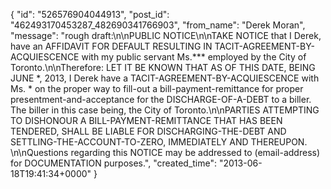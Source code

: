  {
   "id": "526576904044913",
   "post_id": "462493170453287_482690341766903",
   "from_name": "Derek Moran",
   "message": "rough draft:\n\nPUBLIC NOTICE\n\nTAKE NOTICE that I Derek, have an AFFIDAVIT FOR DEFAULT RESULTING IN TACIT-AGREEMENT-BY-ACQUIESCENCE with my public servant Ms.*** employed by the City of Toronto.\n\nTherefore: LET IT BE KNOWN THAT AS OF THIS DATE, BEING JUNE *, 2013, I Derek have a TACIT-AGREEMENT-BY-ACQUIESCENCE with Ms. * on the proper way to fill-out a bill-payment-remittance for proper presentment-and-acceptance for the DISCHARGE-OF-A-DEBT to a biller. The biller in this case being, the City of Toronto.\n\nPARTIES ATTEMPTING TO DISHONOUR A BILL-PAYMENT-REMITTANCE THAT HAS BEEN TENDERED, SHALL BE LIABLE FOR DISCHARGING-THE-DEBT AND SETTLING-THE-ACCOUNT-TO-ZERO, IMMEDIATELY AND THEREUPON. \n\nQuestions regarding this NOTICE may be addressed to (email-address) for DOCUMENTATION purposes.",
   "created_time": "2013-06-18T19:41:34+0000"
 }
